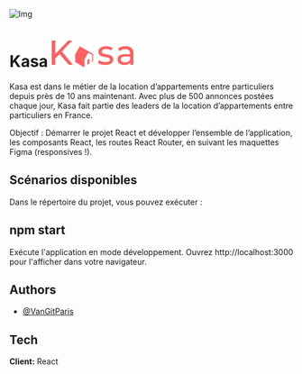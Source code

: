 
![Img](https://s3-eu-west-1.amazonaws.com/course.oc-static.com/projects/front-end-kasa-project/accommodation-20-1.jpg)



# Kasa ![Logo](../kasa/src/assets/logoHeader.png)


Kasa est dans le métier de la location d’appartements entre particuliers depuis près de 10 ans maintenant. Avec plus de 500 annonces postées chaque jour, Kasa fait partie des leaders de la location d’appartements entre particuliers en France.

Objectif : 
Démarrer le projet React et développer l’ensemble de l’application, les composants React, les routes React Router, en suivant les maquettes Figma (responsives !).


## Scénarios disponibles
Dans le répertoire du projet, vous pouvez exécuter :

## npm start

Exécute l'application en mode développement.
Ouvrez http://localhost:3000 pour l'afficher dans votre navigateur.






## Authors

- [@VanGitParis](https://www.github.com/VanGitParis)


## Tech 

**Client:** React





